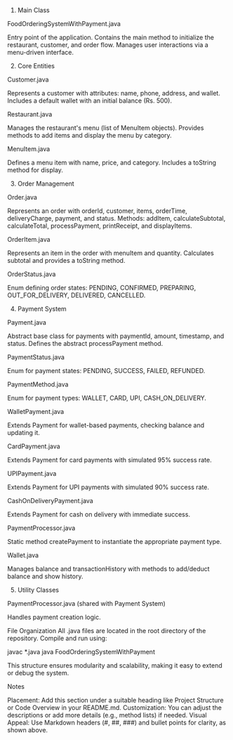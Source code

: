 1. Main Class

FoodOrderingSystemWithPayment.java

Entry point of the application.
Contains the main method to initialize the restaurant, customer, and order flow.
Manages user interactions via a menu-driven interface.



2. Core Entities

Customer.java

Represents a customer with attributes: name, phone, address, and wallet.
Includes a default wallet with an initial balance (Rs. 500).


Restaurant.java

Manages the restaurant's menu (list of MenuItem objects).
Provides methods to add items and display the menu by category.


MenuItem.java

Defines a menu item with name, price, and category.
Includes a toString method for display.



3. Order Management

Order.java

Represents an order with orderId, customer, items, orderTime, deliveryCharge, payment, and status.
Methods: addItem, calculateSubtotal, calculateTotal, processPayment, printReceipt, and displayItems.


OrderItem.java

Represents an item in the order with menuItem and quantity.
Calculates subtotal and provides a toString method.


OrderStatus.java

Enum defining order states: PENDING, CONFIRMED, PREPARING, OUT_FOR_DELIVERY, DELIVERED, CANCELLED.



4. Payment System

Payment.java

Abstract base class for payments with paymentId, amount, timestamp, and status.
Defines the abstract processPayment method.


PaymentStatus.java

Enum for payment states: PENDING, SUCCESS, FAILED, REFUNDED.


PaymentMethod.java

Enum for payment types: WALLET, CARD, UPI, CASH_ON_DELIVERY.


WalletPayment.java

Extends Payment for wallet-based payments, checking balance and updating it.


CardPayment.java

Extends Payment for card payments with simulated 95% success rate.


UPIPayment.java

Extends Payment for UPI payments with simulated 90% success rate.


CashOnDeliveryPayment.java

Extends Payment for cash on delivery with immediate success.


PaymentProcessor.java

Static method createPayment to instantiate the appropriate payment type.


Wallet.java

Manages balance and transactionHistory with methods to add/deduct balance and show history.



5. Utility Classes

PaymentProcessor.java (shared with Payment System)

Handles payment creation logic.



File Organization
All .java files are located in the root directory of the repository. Compile and run using:

javac *.java
java FoodOrderingSystemWithPayment

This structure ensures modularity and scalability, making it easy to extend or debug the system.

Notes

Placement: Add this section under a suitable heading like Project Structure or Code Overview in your README.md.
Customization: You can adjust the descriptions or add more details (e.g., method lists) if needed.
Visual Appeal: Use Markdown headers (#, ##, ###) and bullet points for clarity, as shown above.

